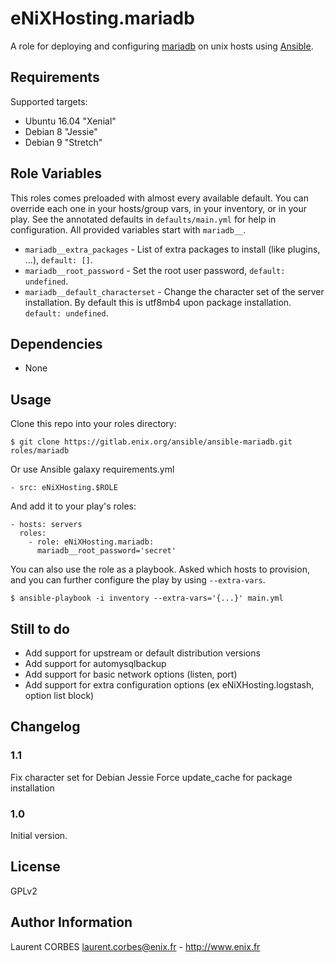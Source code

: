 eNiXHosting.mariadb
=================

A role for deploying and configuring [mariadb](http://mariadb.org) on unix hosts using [Ansible](http://www.ansible.com/).


Requirements
------------

Supported targets:

- Ubuntu 16.04 "Xenial"
- Debian 8 "Jessie"
- Debian 9 "Stretch"


Role Variables
--------------

This roles comes preloaded with almost every available default. You can override each one in your hosts/group vars, in your inventory, or in your play. See the annotated defaults in `defaults/main.yml` for help in configuration. All provided variables start with `mariadb__`.

- `mariadb__extra_packages` - List of extra packages to install (like plugins, ...), `default: []`.
- `mariadb__root_password` - Set the root user password, `default: undefined`.
- `mariadb__default_characterset` - Change the character set of the server installation. By default this is utf8mb4 upon package installation. `default: undefined`.

Dependencies
------------

- None

Usage
-----

Clone this repo into your roles directory:

    $ git clone https://gitlab.enix.org/ansible/ansible-mariadb.git roles/mariadb

Or use Ansible galaxy requirements.yml

    - src: eNiXHosting.$ROLE


And add it to your play's roles:

    - hosts: servers
      roles:
        - role: eNiXHosting.mariadb:
          mariadb__root_password='secret'


You can also use the role as a playbook. Asked which hosts to provision, and you can further configure the play by using `--extra-vars`.

    $ ansible-playbook -i inventory --extra-vars='{...}' main.yml


Still to do
-----------

- Add support for upstream or default distribution versions
- Add support for automysqlbackup
- Add support for basic network options (listen, port)
- Add support for extra configuration options (ex eNiXHosting.logstash, option list block)

Changelog
---------

### 1.1

Fix character set for Debian Jessie
Force update_cache for package installation

### 1.0

Initial version.

License
-------

GPLv2

Author Information
------------------

Laurent CORBES <laurent.corbes@enix.fr> - http://www.enix.fr
